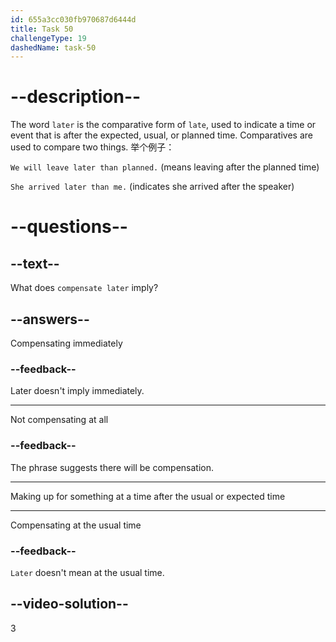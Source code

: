 ```yaml
---
id: 655a3cc030fb970687d6444d
title: Task 50
challengeType: 19
dashedName: task-50
---
```


# --description--

The word `later` is the comparative form of `late`, used to indicate a time or event that is after the expected, usual, or planned time. Comparatives are used to compare two things. 举个例子：

`We will leave later than planned.` (means leaving after the planned time)

`She arrived later than me.` (indicates she arrived after the speaker)

# --questions--

## --text--

What does `compensate later` imply?

## --answers--

Compensating immediately

### --feedback--

Later doesn't imply immediately.

---

Not compensating at all

### --feedback--

The phrase suggests there will be compensation.

---

Making up for something at a time after the usual or expected time

---

Compensating at the usual time

### --feedback--

`Later` doesn't mean at the usual time.

## --video-solution--

3


